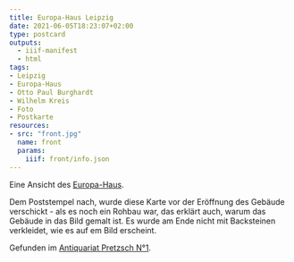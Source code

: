 ```yaml
---
title: Europa-Haus Leipzig
date: 2021-06-05T18:23:07+02:00
type: postcard
outputs:
  - iiif-manifest
  - html
tags:
- Leipzig
- Europa-Haus
- Otto Paul Burghardt
- Wilhelm Kreis
- Foto
- Postkarte
resources:
- src: "front.jpg"
  name: front
  params:
    iiif: front/info.json
---
```


Eine Ansicht des [Europa-Haus](https://de.wikipedia.org/wiki/Europahaus_(Leipzig)).
<!--more-->
Dem Poststempel nach, wurde diese Karte vor der Eröffnung des Gebäude verschickt - als es noch ein Rohbau war, das erklärt auch, warum das Gebäude in das Bild gemalt ist. Es wurde am Ende nicht mit Backsteinen verkleidet, wie es auf em Bild erscheint.

<div class="source">Gefunden im <a href="https://antiquariat-pretzsch.de/">Antiquariat Pretzsch N°1</a>.</div>
